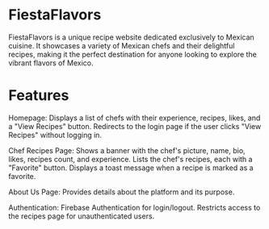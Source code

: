 # FiestaFlavors

FiestaFlavors is a unique recipe website dedicated exclusively to Mexican cuisine. It showcases a variety of Mexican chefs and their delightful recipes, making it the perfect destination for anyone looking to explore the vibrant flavors of Mexico.

# Features

Homepage:
Displays a list of chefs with their experience, recipes, likes, and a "View Recipes" button.
Redirects to the login page if the user clicks "View Recipes" without logging in.

Chef Recipes Page:
Shows a banner with the chef's picture, name, bio, likes, recipes count, and experience.
Lists the chef's recipes, each with a "Favorite" button.
Displays a toast message when a recipe is marked as a favorite.

About Us Page:
Provides details about the platform and its purpose.

Authentication:
Firebase Authentication for login/logout.
Restricts access to the recipes page for unauthenticated users.


